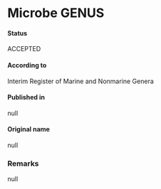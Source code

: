 Microbe GENUS
=======

#### Status
ACCEPTED

#### According to
Interim Register of Marine and Nonmarine Genera

#### Published in
null

#### Original name
null

### Remarks
null